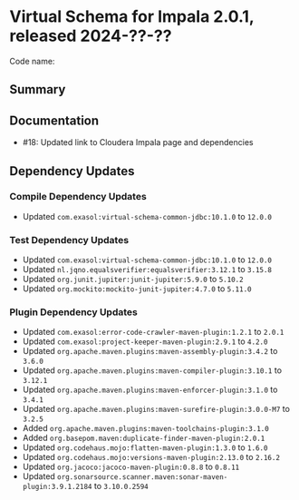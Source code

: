 # Virtual Schema for Impala 2.0.1, released 2024-??-??

Code name:

## Summary

## Documentation

* #18: Updated link to Cloudera Impala page and dependencies

## Dependency Updates

### Compile Dependency Updates

* Updated `com.exasol:virtual-schema-common-jdbc:10.1.0` to `12.0.0`

### Test Dependency Updates

* Updated `com.exasol:virtual-schema-common-jdbc:10.1.0` to `12.0.0`
* Updated `nl.jqno.equalsverifier:equalsverifier:3.12.1` to `3.15.8`
* Updated `org.junit.jupiter:junit-jupiter:5.9.0` to `5.10.2`
* Updated `org.mockito:mockito-junit-jupiter:4.7.0` to `5.11.0`

### Plugin Dependency Updates

* Updated `com.exasol:error-code-crawler-maven-plugin:1.2.1` to `2.0.1`
* Updated `com.exasol:project-keeper-maven-plugin:2.9.1` to `4.2.0`
* Updated `org.apache.maven.plugins:maven-assembly-plugin:3.4.2` to `3.6.0`
* Updated `org.apache.maven.plugins:maven-compiler-plugin:3.10.1` to `3.12.1`
* Updated `org.apache.maven.plugins:maven-enforcer-plugin:3.1.0` to `3.4.1`
* Updated `org.apache.maven.plugins:maven-surefire-plugin:3.0.0-M7` to `3.2.5`
* Added `org.apache.maven.plugins:maven-toolchains-plugin:3.1.0`
* Added `org.basepom.maven:duplicate-finder-maven-plugin:2.0.1`
* Updated `org.codehaus.mojo:flatten-maven-plugin:1.3.0` to `1.6.0`
* Updated `org.codehaus.mojo:versions-maven-plugin:2.13.0` to `2.16.2`
* Updated `org.jacoco:jacoco-maven-plugin:0.8.8` to `0.8.11`
* Updated `org.sonarsource.scanner.maven:sonar-maven-plugin:3.9.1.2184` to `3.10.0.2594`
